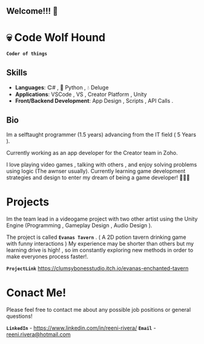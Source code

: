 ## Welcome!!! 🚀

# 💀 Code Wolf Hound

**`Coder of things`**

## Skills
- **Languages**: 𐃗# , 🐍 Python , 💧 Deluge
- **Applications**: VSCode , VS , Creator Platform , Unity
- **Front/Backend Development**: App Design , Scripts , API Calls .

## Bio
Im a selftaught programmer (1.5 years) advancing from the IT field ( 5 Years ).

Currently working as an app developer for the Creator team in Zoho.

I love playing video games , talking with others , and enjoy solving problems using logic (The awnser usually). Currently learning game development strategies and design to
enter my dream of being a game developer! 💖💖💖

# Projects
Im the team lead in a videogame project with two other artist using the Unity Engine (Programming , Gameplay Design , Audio Design ).

The project is called  **`Evanas Tavern`** . ( A 2D potion tavern drinking game with funny interactions )
My experience may be shorter than others but my learning drive is high! , so im constantly exploring new methods in order to make everyones process faster!.

**`ProjectLink`** https://clumsybonesstudio.itch.io/evanas-enchanted-tavern

# Conact Me!
Please feel free to contact me about any possible job positions or general questions!

**`LinkedIn`** - https://www.linkedin.com/in/reeni-rivera/
**`Email`** - reeni.rivera@hotmail.com
